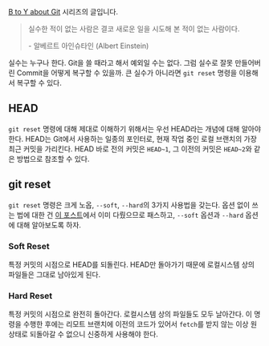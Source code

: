 [B to Y about Git](https://enhanced.kr/postviewer/629) 시리즈의 글입니다.

> 실수한 적이 없는 사람은 결코 새로운 일을 시도해 본 적이 없는 사람이다.
>
> \- 알베르트 아인슈타인 (Albert Einstein)

실수는 누구나 한다. Git을 쓸 때라고 해서 예외일 수는 없다. 그럼 실수로 잘못 만들어버린 Commit을 어떻게 복구할 수 있을까. 큰 실수가 아니라면 `git reset` 명령을 이용해서 복구할 수 있다.



## HEAD

`git reset` 명령에 대해 제대로 이해하기 위해서는 우선 HEAD라는 개념에 대해 알아야 한다. HEAD는 Git에서 사용하는 일종의 포인터로, 현재 작업 중인 로컬 브랜치의 가장 최근 커밋을 가리킨다. HEAD 바로 전의 커밋은 `HEAD~1`, 그 이전의 커밋은 `HEAD~2`와 같은 방법으로 참조할 수 있다.



## git reset

`git reset` 명령은 크게 노옵, `--soft`, `--hard`의 3가지 사용법을 갖는다. 옵션 없이 쓰는 법에 대한 건 [이 포스트](https://enhanced.kr/postviewer/695)에서 이미 다뤘으므로 패스하고, `--soft` 옵션과 `--hard` 옵션에 대해 알아보도록 하자.

### Soft Reset

특정 커밋의 시점으로 HEAD를 되돌린다. HEAD만 돌아가기 때문에 로컬시스템 상의 파일들은 그대로 남아있게 된다.

### Hard Reset

특정 커밋의 시점으로 완전히 돌아간다. 로컬시스템 상의 파일들도 모두 날아간다. 이 명령을 수행한 후에는 리모트 브랜치에 이전의 코드가 있어서 `fetch`를 받지 않는 이상 원상태로 되돌아갈 수 없으니 신중하게 사용해야 한다.


